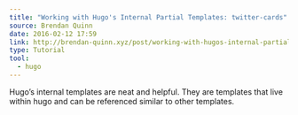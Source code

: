 ```yaml
---
title: "Working with Hugo's Internal Partial Templates: twitter-cards"
source: Brendan Quinn
date: 2016-02-12 17:59
link: http://brendan-quinn.xyz/post/working-with-hugos-internal-partial-templates-twitter-cards/
type: Tutorial
tool:
  - hugo
---
```

Hugo’s internal templates are neat and helpful. They are templates that live within hugo and can be referenced similar to other templates.





